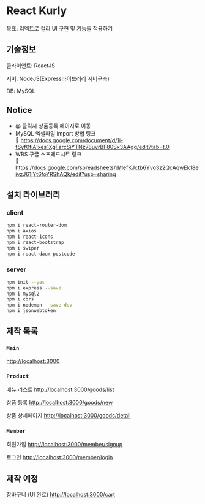 # React Kurly

목표: 리엑트로 컬리 UI 구현 및 기능들 적용하기

## 기술정보

클라이언트: ReactJS

서버: NodeJS(Express라이브러리 서버구축)

DB: MySQL 

## Notice
- @ 클릭시 상품등록 페이지로 이동
- MySQL 엑셀파일 import 방법 링크 <br>
     🔗 https://docs.google.com/document/d/1i-fSyf0fiAIxes1XgFarcSiYTNz78uyrBF80Sx3AAgg/edit?tab=t.0  <br>
- WBS 구글 스프레드시트 링크 <br>
     🔗 https://docs.google.com/spreadsheets/d/1efKJctb6Yvo3z2QcAqwEk18eivzJ61jYt6foYRShAQk/edit?usp=sharing  <br>

## 설치 라이브러리 
### client
```bash
npm i react-router-dom
npm i axios
npm i react-icons
npm i react-bootstrap
npm i swiper
npm i react-daum-postcode
```

### server
```bash
npm init --yes
npm i express --save
npm i mysql2
npm i cors
npm i nodemon --save-dev
npm i jsonwebtoken
```

## 제작 목록


### `Main`

[http://localhost:3000](http://localhost:3000)


### `Product`

메뉴 리스트 
[http://localhost:3000/goods/list](http://localhost:3000/goods/list)

상품 등록
[http://localhost:3000/goods/new](http://localhost:3000/goods/new)

상품 상세페이지
[http://localhost:3000/goods/detail](http://localhost:3000/goods/detail)


### `Member`

회원가입
[http://localhost:3000/member/signup](http://localhost:3000/member/signup)

로그인
[http://localhost:3000/member/login](http://localhost:3000/member/login)




## 제작 예정

장바구니 (UI 완료)
[http://localhost:3000/cart](http://localhost:3000/cart)


